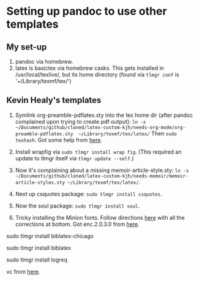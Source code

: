 # Setting up pandoc to use other templates

## My set-up
1. pandoc via homebrew.
1. latex is basictex via homebrew casks. This gets installed in /usr/local/texlive/, but its home directory (found via `tlmgr conf` is '~/Library/texmf/tex/')

## Kevin Healy's templates

1. Symlink org-preamble-pdflatex.sty into the tex home dir (after pandoc complained upon trying to create pdf output):
`ln -s ~/Documents/github/cloned/latex-custom-kjh/needs-org-mode/org-preamble-pdflatex.sty  ~/Library/texmf/tex/latex/`
Then `sudo texhash`.
Got some help from [here](http://stackoverflow.com/questions/1390828/how-do-i-install-a-latex-sty-file-on-osx).

1. Install wrapfig via
`sudo tlmgr install wrap fig`. (This required an update to tlmgr itself via `tlmgr update --self`.)

1. Now it's complaining about a missing memoir-article-style.sty: `ln -s ~/Documents/github/cloned/latex-custom-kjh/needs-memoir/memoir-article-styles.sty ~/Library/texmf/tex/latex/`.

1. Next up csquotes package: `sudo tlmgr install csquotes`.

1. Now the soul package: `sudo tlmgr install soul`.

1. Tricky installing the Minion fonts. Follow directions [here](http://jklukas.blogspot.com/2010/02/installing-minionpro-tex-package.html) with all the corrections at bottom. Got enc.2.0.3.0 from [here](http://comments.gmane.org/gmane.comp.tex.minionpro/58).

sudo tlmgr install biblatex-chicago

sudo tlmgr install biblatex

sudo tlmgr install logreq

vc from [here](http://ctan.mirrorcatalogs.com/help/Catalogue/entries/vc.html).